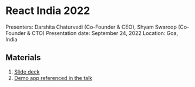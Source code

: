 # React India 2022

Presenters: Darshita Chaturvedi (Co-Founder & CEO), Shyam Swaroop (Co-Founder & CTO)
Presentation date: September 24, 2022
Location: Goa, India

## Materials

1. [Slide deck](ReactIndia2022/React\sIndia\s2022.pdf)
2. [Demo app referenced in the talk](https://codesandbox.io/s/react-anti-patterns-43w3sy?file=/src/pages/Incorrect.tsx)
